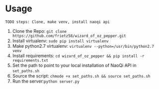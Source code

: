 # Usage
    TODO steps: Clone, make venv, install naoqi api
1. Clone the Repo: `git clone https://github.com/frietz58/wizard_of_oz_pepper.git`
1. Install virtualenv: `sudo pip install virtualenv`
2. Make python2.7 virtualenv: `virtualenv --python=/usr/bin/python2.7 venv`
3. Install requirements: `cd wizard_of_oz_pepper && pip install -r requirements.txt`
4. Set the path to point to your local installation of NaoQi API in `set_paths.sh`
5. Source the script: `chmode +x set_paths.sh && source set_paths.sh`
6. Run the server:`python server.py`